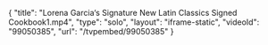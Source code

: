 {
    "title": "Lorena Garcia&lsquo;s Signature New Latin Classics Signed Cookbook1.mp4",
    "type": "solo",
    "layout": "iframe-static",
    "videoId": "99050385",
    "url": "\/tvpembed\/99050385"
}